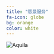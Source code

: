 ```yaml
---
title: "愿景服务"
fa-icon: globe 
bg: orange
color: white
---
```

<img class="img-sponsor" alt="Aquila" src="{{ site.baseurl }}/img/why.png" style=" ">
